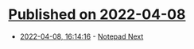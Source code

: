 # [Published on 2022-04-08](index.md)

* [2022-04-08, 16:14:16](https://news.ycombinator.com/item?id=30959025) - [Notepad Next](https://github.com/dail8859/NotepadNext)

